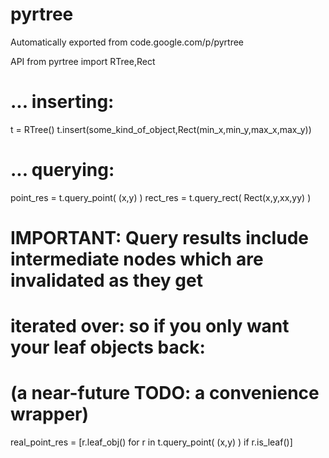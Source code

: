 # pyrtree
Automatically exported from code.google.com/p/pyrtree

API
   from pyrtree import RTree,Rect

   # ... inserting:   
   t = RTree()
   t.insert(some_kind_of_object,Rect(min_x,min_y,max_x,max_y))
   
   # ... querying:
   point_res = t.query_point( (x,y) ) 
   rect_res = t.query_rect( Rect(x,y,xx,yy) )
   
   # IMPORTANT: Query results include intermediate nodes which are invalidated as they get
   #    iterated over: so if you only want your leaf objects back:
   # (a near-future TODO: a convenience wrapper)
   real_point_res = [r.leaf_obj() for r in t.query_point( (x,y) ) if r.is_leaf()]
